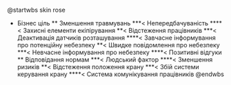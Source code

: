 @startwbs
skin rose
* Бізнес ціль
** Зменшення травмувань
***< Непередбачуваність
****< Захисні елементи екіпірування
**< Відстеження працівників
***< Деактивація датчиків розташування
****< Завчасне інформування про потенційну небезпеку
**< Швидке повідомлення про небезпеку
***< Невчасне інформування про небезпеку
****< Позитивні відгуки
** Відповідання нормам
***< Людський фактор
****< Зменшення ризиків
**< Відстеження положення крану
***< Збій системи керування крану
****< Система комунікування працівників
@endwbs
